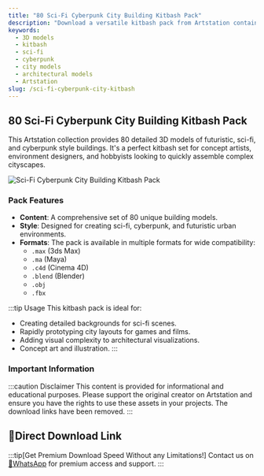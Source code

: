 ```yaml
---
title: "80 Sci-Fi Cyberpunk City Building Kitbash Pack"
description: "Download a versatile kitbash pack from Artstation containing 80 sci-fi and cyberpunk style 3D building models for creating futuristic cityscapes."
keywords:
  - 3D models
  - kitbash
  - sci-fi
  - cyberpunk
  - city models
  - architectural models
  - Artstation
slug: /sci-fi-cyberpunk-city-kitbash
---
```


## 80 Sci-Fi Cyberpunk City Building Kitbash Pack

This Artstation collection provides 80 detailed 3D models of futuristic, sci-fi, and cyberpunk style buildings. It's a perfect kitbash set for concept artists, environment designers, and hobbyists looking to quickly assemble complex cityscapes.

![Sci-Fi Cyberpunk City Building Kitbash Pack](https://www.gfxcamp.com/wp-content/uploads/2025/09/80-Sci-Fi-Cyberpunk-City-Building-Kitbash-Pack.jpg)

### Pack Features

-   **Content**: A comprehensive set of 80 unique building models.
-   **Style**: Designed for creating sci-fi, cyberpunk, and futuristic urban environments.
-   **Formats**: The pack is available in multiple formats for wide compatibility:
    -   `.max` (3ds Max)
    -   `.ma` (Maya)
    -   `.c4d` (Cinema 4D)
    -   `.blend` (Blender)
    -   `.obj`
    -   `.fbx`

:::tip Usage
This kitbash pack is ideal for:
-   Creating detailed backgrounds for sci-fi scenes.
-   Rapidly prototyping city layouts for games and films.
-   Adding visual complexity to architectural visualizations.
-   Concept art and illustration.
:::

### Important Information

:::caution Disclaimer
This content is provided for informational and educational purposes. Please support the original creator on Artstation and ensure you have the rights to use these assets in your projects. The download links have been removed.
:::

## 🚀Direct Download Link
:::tip[Get Premium Download Speed Without any Limitations!]
Contact us on [💬WhatsApp](https://wa.me/+8613237610083) for premium  access and support.
:::